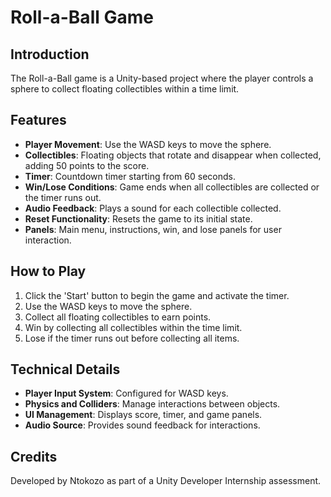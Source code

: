 # Roll-a-Ball Game

## Introduction
The Roll-a-Ball game is a Unity-based project where the player controls a sphere to collect floating collectibles within a time limit.

## Features
- **Player Movement**: Use the WASD keys to move the sphere.
- **Collectibles**: Floating objects that rotate and disappear when collected, adding 50 points to the score.
- **Timer**: Countdown timer starting from 60 seconds.
- **Win/Lose Conditions**: Game ends when all collectibles are collected or the timer runs out.
- **Audio Feedback**: Plays a sound for each collectible collected.
- **Reset Functionality**: Resets the game to its initial state.
- **Panels**: Main menu, instructions, win, and lose panels for user interaction.

## How to Play
1. Click the 'Start' button to begin the game and activate the timer.
2. Use the WASD keys to move the sphere.
3. Collect all floating collectibles to earn points.
4. Win by collecting all collectibles within the time limit.
5. Lose if the timer runs out before collecting all items.

## Technical Details
- **Player Input System**: Configured for WASD keys.
- **Physics and Colliders**: Manage interactions between objects.
- **UI Management**: Displays score, timer, and game panels.
- **Audio Source**: Provides sound feedback for interactions.

## Credits
Developed by Ntokozo as part of a Unity Developer Internship assessment.
